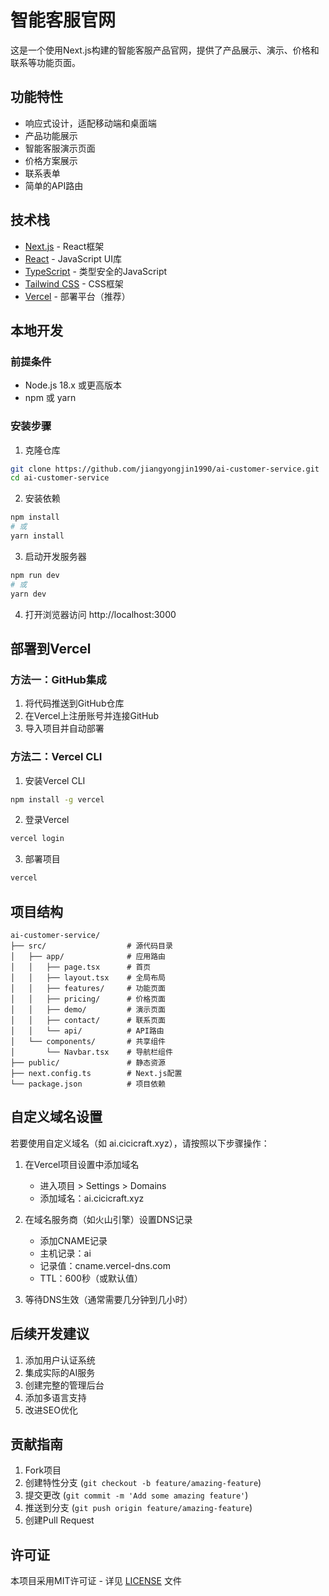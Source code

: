 # 智能客服官网

这是一个使用Next.js构建的智能客服产品官网，提供了产品展示、演示、价格和联系等功能页面。

## 功能特性

- 响应式设计，适配移动端和桌面端
- 产品功能展示
- 智能客服演示页面
- 价格方案展示
- 联系表单
- 简单的API路由

## 技术栈

- [Next.js](https://nextjs.org/) - React框架
- [React](https://reactjs.org/) - JavaScript UI库
- [TypeScript](https://www.typescriptlang.org/) - 类型安全的JavaScript
- [Tailwind CSS](https://tailwindcss.com/) - CSS框架
- [Vercel](https://vercel.com/) - 部署平台（推荐）

## 本地开发

### 前提条件

- Node.js 18.x 或更高版本
- npm 或 yarn

### 安装步骤

1. 克隆仓库
```bash
git clone https://github.com/jiangyongjin1990/ai-customer-service.git
cd ai-customer-service
```

2. 安装依赖
```bash
npm install
# 或
yarn install
```

3. 启动开发服务器
```bash
npm run dev
# 或
yarn dev
```

4. 打开浏览器访问 http://localhost:3000

## 部署到Vercel

### 方法一：GitHub集成

1. 将代码推送到GitHub仓库
2. 在Vercel上注册账号并连接GitHub
3. 导入项目并自动部署

### 方法二：Vercel CLI

1. 安装Vercel CLI
```bash
npm install -g vercel
```

2. 登录Vercel
```bash
vercel login
```

3. 部署项目
```bash
vercel
```

## 项目结构

```
ai-customer-service/
├── src/                  # 源代码目录
│   ├── app/              # 应用路由
│   │   ├── page.tsx      # 首页
│   │   ├── layout.tsx    # 全局布局
│   │   ├── features/     # 功能页面
│   │   ├── pricing/      # 价格页面
│   │   ├── demo/         # 演示页面
│   │   ├── contact/      # 联系页面
│   │   └── api/          # API路由
│   └── components/       # 共享组件
│       └── Navbar.tsx    # 导航栏组件
├── public/               # 静态资源
├── next.config.ts        # Next.js配置
└── package.json          # 项目依赖
```

## 自定义域名设置

若要使用自定义域名（如 ai.cicicraft.xyz），请按照以下步骤操作：

1. 在Vercel项目设置中添加域名
   - 进入项目 > Settings > Domains
   - 添加域名：ai.cicicraft.xyz

2. 在域名服务商（如火山引擎）设置DNS记录
   - 添加CNAME记录
   - 主机记录：ai
   - 记录值：cname.vercel-dns.com
   - TTL：600秒（或默认值）

3. 等待DNS生效（通常需要几分钟到几小时）

## 后续开发建议

1. 添加用户认证系统
2. 集成实际的AI服务
3. 创建完整的管理后台
4. 添加多语言支持
5. 改进SEO优化

## 贡献指南

1. Fork项目
2. 创建特性分支 (`git checkout -b feature/amazing-feature`)
3. 提交更改 (`git commit -m 'Add some amazing feature'`)
4. 推送到分支 (`git push origin feature/amazing-feature`)
5. 创建Pull Request

## 许可证

本项目采用MIT许可证 - 详见 [LICENSE](LICENSE) 文件
